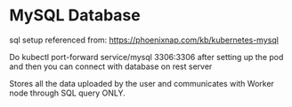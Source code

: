 # MySQL Database

sql setup referenced from: https://phoenixnap.com/kb/kubernetes-mysql

Do kubectl port-forward service/mysql 3306:3306 after setting up the pod and then you can connect with database on rest server

Stores all the data uploaded by the user and communicates with Worker node through SQL query ONLY.